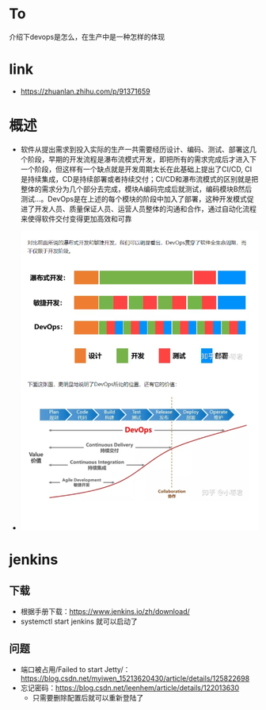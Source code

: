 # To
介绍下devops是怎么，在生产中是一种怎样的体现

# link
- https://zhuanlan.zhihu.com/p/91371659

# 概述
- 软件从提出需求到投入实际的生产一共需要经历设计、编码、测试、部署这几个阶段，早期的开发流程是瀑布流模式开发，即把所有的需求完成后才进入下一个阶段，但这样有一个缺点就是开发周期太长在此基础上提出了CI/CD, CI是持续集成，CD是持续部署或者持续交付；CI/CD和瀑布流模式的区别就是把整体的需求分为几个部分去完成，模块A编码完成后就测试，编码模块B然后测试...。DevOps是在上述的每个模块的阶段中加入了部署，这种开发模式促进了开发人员、质量保证人员、运营人员整体的沟通和合作，通过自动化流程来使得软件交付变得更加高效和可靠

- ![](../imgs/devops-01.png)

# jenkins
## 下载
- 根据手册下载：https://www.jenkins.io/zh/download/
- systemctl start jenkins 就可以启动了

## 问题
- 端口被占用/Failed to start Jetty/：https://blog.csdn.net/myiwen_15213620430/article/details/125822698
- 忘记密码：https://blog.csdn.net/leenhem/article/details/122013630
    - 只需要删除配置后就可以重新登陆了

